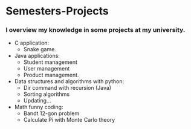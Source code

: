 # Semesters-Projects
### I overview my knowledge in some projects at my university.
* C application: 
  + Snake game.
* Java applications: 
  + Student management
  + User management
  + Product management.
* Data structures and algorithms with python: 
  + Dir command with recursion (Java)
  + Sorting algorithms
  +   Updating...
* Math funny coding: 
  + Bandt 12-gon problem
  + Calculate Pi with Monte Carlo theory
